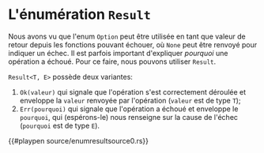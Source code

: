 # L'énumération `Result`

Nous avons vu que l'enum `Option` peut être utilisée en tant que valeur de retour depuis les fonctions pouvant échouer, où `None` peut être renvoyé pour indiquer un échec. Il est parfois important d'expliquer *pourquoi* une opération a échoué. Pour ce faire, nous pouvons utiliser `Result`.

`Result<T, E>` possède deux variantes:

1. `Ok(valeur)` qui signale que l'opération s'est correctement déroulée et enveloppe la `valeur` renvoyée par l'opération (`valeur` est de type `T`);
2. `Err(pourquoi)` qui signale que l'opération a échoué et enveloppe le `pourquoi`, qui (espérons-le) nous renseigne sur la cause de l'échec (`pourquoi` est de type `E`).

{{#playpen source/enumresultsource0.rs}}
